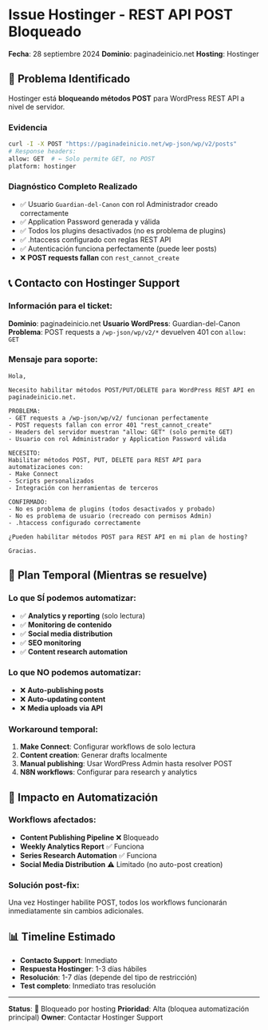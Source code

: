 # Issue Hostinger - REST API POST Bloqueado

**Fecha**: 28 septiembre 2024
**Dominio**: paginadeinicio.net
**Hosting**: Hostinger

## 🚨 Problema Identificado

Hostinger está **bloqueando métodos POST** para WordPress REST API a nivel de servidor.

### Evidencia
```bash
curl -I -X POST "https://paginadeinicio.net/wp-json/wp/v2/posts"
# Response headers:
allow: GET  # ← Solo permite GET, no POST
platform: hostinger
```

### Diagnóstico Completo Realizado
- ✅ Usuario `Guardian-del-Canon` con rol Administrador creado correctamente
- ✅ Application Password generada y válida
- ✅ Todos los plugins desactivados (no es problema de plugins)
- ✅ .htaccess configurado con reglas REST API
- ✅ Autenticación funciona perfectamente (puede leer posts)
- ❌ **POST requests fallan** con `rest_cannot_create`

## 📞 Contacto con Hostinger Support

### Información para el ticket:
**Dominio**: paginadeinicio.net
**Usuario WordPress**: Guardian-del-Canon
**Problema**: POST requests a `/wp-json/wp/v2/*` devuelven 401 con `allow: GET`

### Mensaje para soporte:
```
Hola,

Necesito habilitar métodos POST/PUT/DELETE para WordPress REST API en paginadeinicio.net.

PROBLEMA:
- GET requests a /wp-json/wp/v2/ funcionan perfectamente
- POST requests fallan con error 401 "rest_cannot_create"
- Headers del servidor muestran "allow: GET" (solo permite GET)
- Usuario con rol Administrador y Application Password válida

NECESITO:
Habilitar métodos POST, PUT, DELETE para REST API para automatizaciones con:
- Make Connect
- Scripts personalizados
- Integración con herramientas de terceros

CONFIRMADO:
- No es problema de plugins (todos desactivados y probado)
- No es problema de usuario (recreado con permisos Admin)
- .htaccess configurado correctamente

¿Pueden habilitar métodos POST para REST API en mi plan de hosting?

Gracias.
```

## 🔄 Plan Temporal (Mientras se resuelve)

### Lo que SÍ podemos automatizar:
- ✅ **Analytics y reporting** (solo lectura)
- ✅ **Monitoring de contenido**
- ✅ **Social media distribution**
- ✅ **SEO monitoring**
- ✅ **Content research automation**

### Lo que NO podemos automatizar:
- ❌ **Auto-publishing posts**
- ❌ **Auto-updating content**
- ❌ **Media uploads via API**

### Workaround temporal:
1. **Make Connect**: Configurar workflows de solo lectura
2. **Content creation**: Generar drafts localmente
3. **Manual publishing**: Usar WordPress Admin hasta resolver POST
4. **N8N workflows**: Configurar para research y analytics

## 🎯 Impacto en Automatización

### Workflows afectados:
- **Content Publishing Pipeline** ❌ Bloqueado
- **Weekly Analytics Report** ✅ Funciona
- **Series Research Automation** ✅ Funciona
- **Social Media Distribution** ⚠️ Limitado (no auto-post creation)

### Solución post-fix:
Una vez Hostinger habilite POST, todos los workflows funcionarán inmediatamente sin cambios adicionales.

## 📊 Timeline Estimado

- **Contacto Support**: Inmediato
- **Respuesta Hostinger**: 1-3 días hábiles
- **Resolución**: 1-7 días (depende del tipo de restricción)
- **Test completo**: Inmediato tras resolución

---

**Status**: 🔴 Bloqueado por hosting
**Prioridad**: Alta (bloquea automatización principal)
**Owner**: Contactar Hostinger Support
